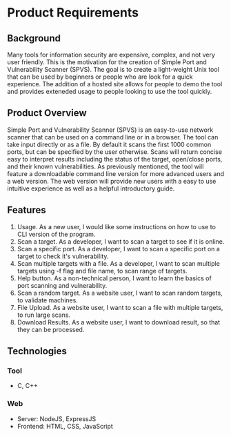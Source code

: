# Product Requirements

## Background

Many tools for information security are expensive, complex, and not very user friendly. This is the motivation for the creation of Simple Port and Vulnerability Scanner (SPVS). The goal is to create a light-weight Unix tool that can be used by beginners or people who are look for a quick experience. The addition of a hosted site allows for people to demo the tool and provides exteneded usage to people looking to use the tool quickly.

## Product Overview

Simple Port and Vulnerability Scanner (SPVS) is an easy-to-use network scanner that can be used on a command line or in a browser. The tool can take input directly or as a file. By default it scans the first 1000 common ports, but can be specified by the user otherwise. Scans will return concise easy to interpret results including the status of the target, open/close ports, and their known vulnerabilities. As previously mentioned, the tool will feature a downloadable command line version for more advanced users and a web version. The web version will provide new users with a easy to use intuitive experience as well as a helpful introductory guide. 

## Features
1. Usage. As a new user, I would like some instructions on how to use to CLI version of the program.
2. Scan a target. As a developer, I want to scan a target to see if it is online.
3. Scan a specific port. As a developer, I want to scan a specific port on a target to check it's vulnerability.
4. Scan multiple targets with a file. As a developer, I want to scan multiple targets using -f flag and file name, to scan range of targets.
5. Help button. As a non-technical person, I want to learn the basics of port scanning and vulnerability.
6. Scan a random target. As a website user, I want to scan random targets, to validate machines.
7. File Upload. As a website user, I want to scan a file with multiple targets, to run large scans.
8. Download Results. As a website user, I want to download result, so that they can be processed.

## Technologies

### Tool
* C, C++
### Web
* Server: NodeJS, ExpressJS
* Frontend: HTML, CSS, JavaScript
